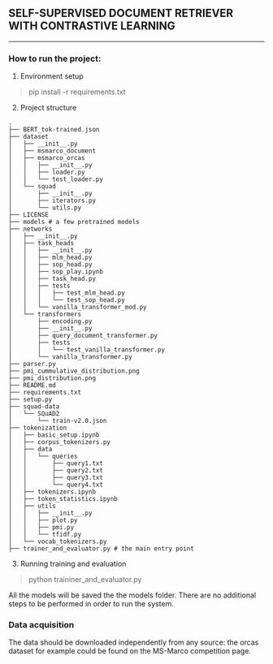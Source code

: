 ## SELF-SUPERVISED DOCUMENT RETRIEVER WITH CONTRASTIVE LEARNING

---

### How to run the project:

1. Environment setup
> pip install -r requirements.txt

2. Project structure
```
.
├── BERT_tok-trained.json
├── dataset
│   ├── __init__.py
│   ├── msmarco_document
│   ├── msmarco_orcas
│   │   ├── __init__.py
│   │   ├── loader.py
│   │   └── test_loader.py
│   └── squad
│       ├── __init__.py
│       ├── iterators.py
│       └── utils.py
├── LICENSE
├── models # a few pretrained models
├── networks
│   ├── __init__.py
│   ├── task_heads
│   │   ├── __init__.py
│   │   ├── mlm_head.py
│   │   ├── sop_head.py
│   │   ├── sop_play.ipynb
│   │   ├── task_head.py
│   │   ├── tests
│   │   │   ├── test_mlm_head.py
│   │   │   └── test_sop_head.py
│   │   └── vanilla_transformer_mod.py
│   └── transformers
│       ├── encoding.py
│       ├── __init__.py
│       ├── query_document_transformer.py
│       ├── tests
│       │   └── test_vanilla_transformer.py
│       └── vanilla_transformer.py
├── parser.py
├── pmi_cummulative_distribution.png
├── pmi_distribution.png
├── README.md
├── requirements.txt
├── setup.py
├── squad-data
│   └── SQuAD2
│       └── train-v2.0.json
├── tokenization
│   ├── basic_setup.ipynb
│   ├── corpus_tokenizers.py
│   ├── data
│   │   └── queries
│   │       ├── query1.txt
│   │       ├── query2.txt
│   │       ├── query3.txt
│   │       └── query4.txt
│   ├── tokenizers.ipynb
│   ├── token_statistics.ipynb
│   ├── utils
│   │   ├── __init__.py
│   │   ├── plot.py
│   │   ├── pmi.py
│   │   └── tfidf.py
│   └── vocab_tokenizers.py
├── trainer_and_evaluator.py # the main entry point
```

3. Running training and evaluation
> python traininer_and_evaluator.py

All the models will be saved the the models folder. There are no additional steps to be performed in order to run the system.

### Data acquisition
The data should be downloaded independently from any source: the orcas dataset for example could be found on the MS-Marco competition page.

